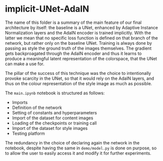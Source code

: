# implicit-UNet-AdaIN
The name of this folder is a summary of the main feature of our final architecture by itself: the baseline is a UNet, enhanced by Adaptive Instance Normalization layers and the AdaIN encoder is trained implicitly.
With the latter we mean that no specific loss function is defined on that branch of the network, but rather only on the baseline UNet.
Training is always done by passing as style the ground truth of the images themselves.
The gradient gets backproagated through the AdaIN encoder and thus it learns to produce a meaningful latent representation of the colorspace, that the UNet can make a use for.

The pillar of the success of this technique was the choice to intentionally provoke scarcity in the UNet, so that it would rely on the AdaIN layers, and thus on the colour representation of the style image as much as possible.

The `main.ipynb` notebook is structured as follows:
- Imports
- Definition of the network
- Setting of constants and hyperparameters
- Import of the dataset for content images
- Loading of the checkpoints or training call
- Import of the dataset for style images
- Testing platform

The redundancy in the choice of declaring again the network in the notebook, despite having the same in `demo/model.py` is done on purpose, so to allow the user to easily access it and modify it for further experiments.